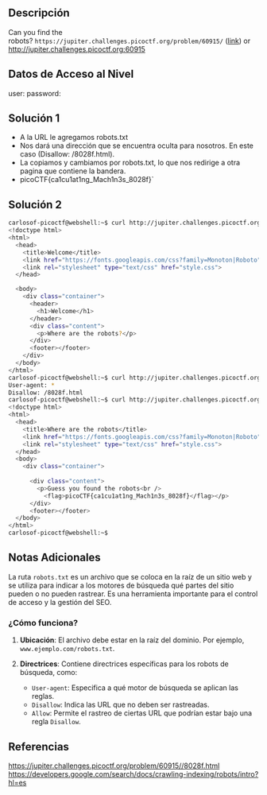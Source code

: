 ## Descripción 
Can you find the robots? `https://jupiter.challenges.picoctf.org/problem/60915/` ([link](https://jupiter.challenges.picoctf.org/problem/60915/)) or http://jupiter.challenges.picoctf.org:60915

## Datos de Acceso al Nivel
user: 
password:

## Solución 1
- A la URL le agregamos robots.txt
- Nos dará una dirección que se encuentra oculta para nosotros. En este caso (Disallow: /8028f.html).
- La copiamos y cambiamos por robots.txt, lo que nos redirige a otra pagina que contiene la bandera.
-  picoCTF{ca1cu1at1ng_Mach1n3s_8028f}`

## Solución 2
```bash
carlosof-picoctf@webshell:~$ curl http://jupiter.challenges.picoctf.org:60915
<!doctype html>
<html>
  <head>
    <title>Welcome</title>
    <link href="https://fonts.googleapis.com/css?family=Monoton|Roboto" rel="stylesheet">
    <link rel="stylesheet" type="text/css" href="style.css">
  </head>

  <body>
    <div class="container">
      <header>
        <h1>Welcome</h1>
      </header>
      <div class="content">
        <p>Where are the robots?</p>
      </div>
      <footer></footer>
    </div>
  </body>
</html>
carlosof-picoctf@webshell:~$ curl http://jupiter.challenges.picoctf.org:60915/robots.txt
User-agent: *
Disallow: /8028f.html
carlosof-picoctf@webshell:~$ curl http://jupiter.challenges.picoctf.org:60915/8028f.html
<!doctype html>
<html>
  <head>
    <title>Where are the robots</title>
    <link href="https://fonts.googleapis.com/css?family=Monoton|Roboto" rel="stylesheet">
    <link rel="stylesheet" type="text/css" href="style.css">
  </head>
  <body>
    <div class="container">
      
      <div class="content">
        <p>Guess you found the robots<br />
          <flag>picoCTF{ca1cu1at1ng_Mach1n3s_8028f}</flag></p>
      </div>
      <footer></footer>
  </body>
</html>
carlosof-picoctf@webshell:~$
```


## Notas Adicionales
La ruta `robots.txt` es un archivo que se coloca en la raíz de un sitio web y se utiliza para indicar a los motores de búsqueda qué partes del sitio pueden o no pueden rastrear. Es una herramienta importante para el control de acceso y la gestión del SEO.

### ¿Cómo funciona?

1. **Ubicación**: El archivo debe estar en la raíz del dominio. Por ejemplo, `www.ejemplo.com/robots.txt`.
    
2. **Directrices**: Contiene directrices específicas para los robots de búsqueda, como:
    - `User-agent`: Especifica a qué motor de búsqueda se aplican las reglas.
    - `Disallow`: Indica las URL que no deben ser rastreadas.
    - `Allow`: Permite el rastreo de ciertas URL que podrían estar bajo una regla `Disallow`.

## Referencias 
https://jupiter.challenges.picoctf.org/problem/60915//8028f.html
https://developers.google.com/search/docs/crawling-indexing/robots/intro?hl=es